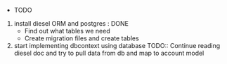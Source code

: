 * TODO
1. install diesel ORM and postgres : DONE
   * Find out what tables we need
   * Create migration files and create tables 
2. start implementing dbcontext using database
   TODO:: Continue reading diesel doc and try to pull data from db
   and map to account model